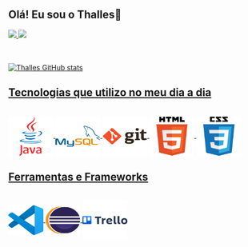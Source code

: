## Olá! Eu sou o Thalles👋

<div>
<a href =https://www.linkedin.com/in/thalles-vieira-de-lima/> <img src = "https://img.shields.io/badge/LinkedIn-0077B5?style=for-the-badge&logo=linkedin&logoColor=white">
<a href = "mailto:thallesvieira654@gmail.com"> <img src = "https://img.shields.io/badge/Gmail-D14836?style=for-the-badge&logo=gmail&logoColor=white" target = "blank">

</div>
<br></br>


![Thalles GitHub stats](https://github-readme-stats.vercel.app/api?username=thallesvieiradelima&show_icons=true&theme=tokyonight)


## Tecnologias que utilizo no meu dia a dia

<div style="display: inline_block"><br/>
<img align="center" alt= "Java" height = "80" width = "90" src = "https://github.com/devicons/devicon/blob/master/icons/java/java-original-wordmark.svg">
<img align="center" alt= "MySQL" height = "80" width = "90" src = "https://github.com/devicons/devicon/blob/master/icons/mysql/mysql-original-wordmark.svg">
<img align="center" alt= "Git" height = "80" width = "90" src = "https://github.com/devicons/devicon/blob/master/icons/git/git-original-wordmark.svg">
<img align="center" alt= "Html5" height = "80" width = "90" src = "https://github.com/devicons/devicon/blob/master/icons/html5/html5-original-wordmark.svg">
<img align="center" alt= "Css3" height = "80" width = "90" src = "https://github.com/devicons/devicon/blob/master/icons/css3/css3-original-wordmark.svg">

</div>

## Ferramentas e Frameworks

<div style="display: inline_block"><br/>
<img align="center" alt= "Git" height = "60" width = "70" src = "https://github.com/devicons/devicon/blob/master/icons/vscode/vscode-original.svg">
<img align="center" alt= "Git" height = "60" width = "70" src = "https://github.com/devicons/devicon/blob/master/icons/eclipse/eclipse-original.svg">
<img align="center" alt= "Git" height = "80" width = "90" src = "https://github.com/devicons/devicon/blob/master/icons/trello/trello-original-wordmark.svg">



